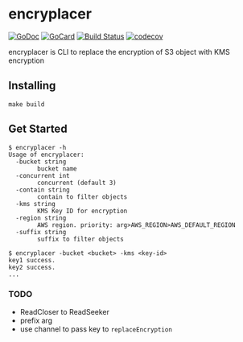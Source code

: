 # encryplacer
[![GoDoc][1]][2]
[![GoCard][3]][4]
[![Build Status][5]][6]
[![codecov][7]][8]

[1]: https://godoc.org/github.com/atsushi-ishibashi/encryplacer?status.svg
[2]: https://godoc.org/github.com/atsushi-ishibashi/encryplacer
[3]: https://goreportcard.com/badge/github.com/atsushi-ishibashi/encryplacer
[4]: https://goreportcard.com/report/github.com/atsushi-ishibashi/encryplacer
[5]: https://travis-ci.org/atsushi-ishibashi/encryplacer.svg?branch=master
[6]: https://travis-ci.org/atsushi-ishibashi/encryplacer
[7]: https://codecov.io/gh/atsushi-ishibashi/encryplacer/branch/master/graph/badge.svg
[8]: https://codecov.io/gh/atsushi-ishibashi/encryplacer

encryplacer is CLI to replace the encryption of S3 object with KMS encryption

## Installing
```
make build
```

## Get Started
```
$ encryplacer -h
Usage of encryplacer:
  -bucket string
    	bucket name
  -concurrent int
    	concurrent (default 3)
  -contain string
    	contain to filter objects
  -kms string
    	KMS Key ID for encryption
  -region string
    	AWS region. priority: arg>AWS_REGION>AWS_DEFAULT_REGION
  -suffix string
    	suffix to filter objects
```
```
$ encryplacer -bucket <bucket> -kms <key-id>
key1 success.
key2 success.
...
```

### TODO
- ReadCloser to ReadSeeker
- prefix arg
- use channel to pass key to `replaceEncryption`
